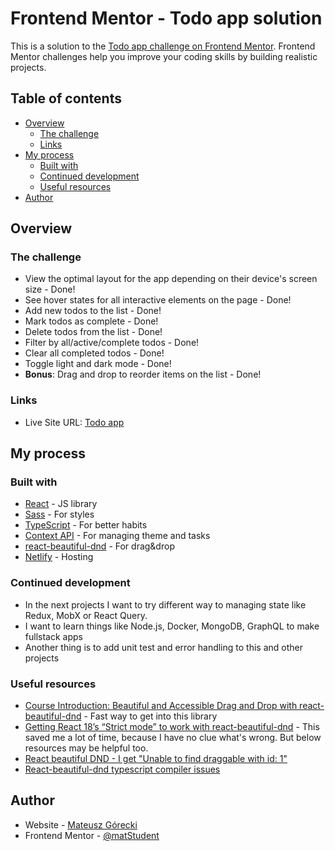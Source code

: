 # Frontend Mentor - Todo app solution

This is a solution to the [Todo app challenge on Frontend Mentor](https://www.frontendmentor.io/challenges/todo-app-Su1_KokOW). Frontend Mentor challenges help you improve your coding skills by building realistic projects.

## Table of contents

- [Overview](#overview)
  - [The challenge](#the-challenge)
  - [Links](#links)
- [My process](#my-process)
  - [Built with](#built-with)
  - [Continued development](#continued-development)
  - [Useful resources](#useful-resources)
- [Author](#author)

## Overview

### The challenge

- View the optimal layout for the app depending on their device's screen size - Done!
- See hover states for all interactive elements on the page - Done!
- Add new todos to the list - Done!
- Mark todos as complete - Done!
- Delete todos from the list - Done!
- Filter by all/active/complete todos - Done!
- Clear all completed todos - Done!
- Toggle light and dark mode - Done!
- **Bonus**: Drag and drop to reorder items on the list - Done!


### Links

- Live Site URL: [Todo app](https://fascinating-pegasus-b76465.netlify.app/)

## My process

### Built with

- [React](https://reactjs.org/) - JS library
- [Sass](https://sass-lang.com/) - For styles
- [TypeScript](https://www.typescriptlang.org/) - For better habits
- [Context API](https://react.dev/reference/react/createContext) - For managing theme and tasks
- [react-beautiful-dnd](https://github.com/atlassian/react-beautiful-dnd) - For drag&drop
- [Netlify](https://www.netlify.com/) - Hosting


### Continued development

- In the next projects I want to try different way to managing state like Redux, MobX or React Query.
- I want to learn things like Node.js, Docker, MongoDB, GraphQL to make fullstack apps
- Another thing is to add unit test and error handling to this and other projects

### Useful resources

- [Course Introduction: Beautiful and Accessible Drag and Drop with react-beautiful-dnd](https://egghead.io/lessons/react-course-introduction-beautiful-and-accessible-drag-and-drop-with-react-beautiful-dnd) - Fast way to get into this library
- [Getting React 18’s “Strict mode” to work with react-beautiful-dnd](https://medium.com/@wbern/getting-react-18s-strict-mode-to-work-with-react-beautiful-dnd-47bc909348e4) - This saved me a lot of time, because I have no clue what's wrong. But below resources may be helpful too.
- [React beautiful DND - I get "Unable to find draggable with id: 1"](https://stackoverflow.com/questions/60029734/react-beautiful-dnd-i-get-unable-to-find-draggable-with-id-1)
- [React-beautiful-dnd typescript compiler issues](https://stackoverflow.com/questions/62557063/react-beautiful-dnd-typescript-compiler-issues)

## Author

- Website - [Mateusz Górecki](https://mateusz-gorecki.dev)
- Frontend Mentor - [@matStudent](https://www.frontendmentor.io/profile/mateuszgorecki)
